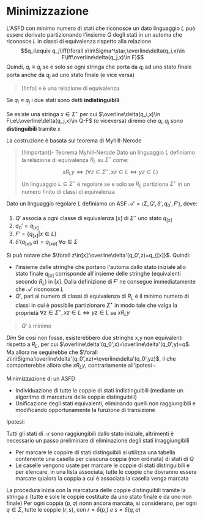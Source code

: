 # Minimizzazione

L'ASFD con minimo numero di stati che riconosce un dato linguaggio $L$ può essere derivato partizionando l'insieme $Q$ degli stati in un automa che riconosce $L$ in classi di equivalenza rispetto alla relazione
$$q_i\equiv q_j\iff(\forall x\in\Sigma^\star,\overline\delta(q_i,x)\in F\iff\overline\delta(q_j,x)\in F)$$
Quindi, $q_i\equiv q_j$ se e solo se ogni stringa che porta da $q_i$ ad uno stato finale porta anche da $q_j$ ad uno stato finale (e vice versa)


>[!Info]
>$\equiv$ è una relazione di equivalenza

Se $q_i\equiv q_j$ i due stati sono detti **indistinguibili**

Se esiste una stringa $x\in\Sigma^\star$ per cui $\overline\delta(q_i,x)\in F\:e\:\overline\delta(q_j,x)\in Q-F$ (o viceversa) diremo che $q_i,q_j$ sono **distinguibili** tramite x

La costruzione è basata sul teorema di Myhill-Nerode

>[!important]- Teorema Myhill-Nerode
>Dato un linguaggio $L$ definiamo la relazione di equivalenza $R_L$ su $\Sigma^\star$ come:$$xR_Ly\iff(\forall z\in\Sigma^\star,xz\in L\iff yz\in L)$$
>Un linguaggio $L\subseteq\Sigma^\star$ è regolare se e solo se $R_L$ partiziona $\Sigma^\star$ in un numero finito di classi di equivalenza

Dato un linguaggio regolare $L$ definiamo un ASF $\mathcal A'=\langle\Sigma,Q',\delta',q_0',F'\rangle$, dove:

1. $Q'$ associa a ogni classe di equivalenza $[x]$ di $\Sigma^\star$ uno stato $q_{[x]}$
2. $q_0'=q_{[\varepsilon]}$
3. $F'=\lbrace q_{[x]}|x\in L\rbrace$
4. $\delta'(q_{[x]},a)=q_{[xa]}\:\forall a \in\Sigma$

Si può notare che $\forall z\in[x]:\overline\delta'(q_0',z)=q_{[x]}$. Quindi:

- l'insieme delle stringhe che portano l'automa dallo stato iniziale allo stato finale $q_{[x]}$ corrisponde all'insieme delle stringhe (equivalenti secondo $R_L$) in $[x]$. Dalla definizione di $F'$ ne consegue immediatamente che $\mathcal A'$ riconosce $L$
- $Q'$, pari al numero di classi di equivalenza di $R_L$ è il minimo numero di classi in cui è possibile partizionare $\Sigma^\star$ in modo tale che valga la proprietà $\forall z\in\Sigma^\star,xz\in L\iff yz\in L$ se $xR_Ly$

>$Q'$ è minimo

_Dim_
Se così non fosse, esisterebbero due stringhe x,y non equivalenti rispetto a $R_L$, per cui $\overline\delta'(q_0',x)=\overline\delta'(q_0',y)=q$. Ma allora ne seguirebbe che $\forall z\in\Sigma:\overline\delta'(q_0',xz)=\overline\delta'(q_0',yz)$, il che comporterebbe allora che $xR_Ly$, contrariamente all'ipotesi
$\square$

Minimizzazione di un ASFD

- Individuazione di tutte le coppie di stati indistinguibili (mediante un algoritmo di marcatura delle coppie distinguibili)
- Unificazione degli stati equivalenti, eliminando quelli non raggiungibili e modificando opportunamente la funzione di transizione

Ipotesi:

Tutti gli stati di $\mathcal A$ sono raggiungibili dallo stato iniziale, altrimenti è necessario un passo preliminare di eliminazione degli stati irraggiungibili

- Per marcare le coppire di stati distinguibili si utilizza una tabella contenente una casella per ciascuna coppia (non ordinata) di stati di $Q$
- Le caselle vengono usate per marcare le coppie di stati distinguibili e per elencare, in una lista associata, tutte le coppie che dovranno essere marcate qualora la coppia a cui è associata la casella venga marcata

La procedura inizia con la marcatura delle coppie distinguibili tramite la stringa $\varepsilon$ (tutte e sole le coppie costituite da uno stato finale e da uno non finale)
Per ogni coppia $(p,q)$ nonn ancora marcata, si considerano, per ogni $q\in\Sigma$, tutte le coppie $(r,s)$, con $r=\delta(p,)\:e\:s=\delta(q,a)$
